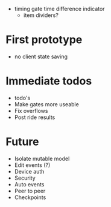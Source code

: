 
- timing gate time difference indicator
   - item dividers?

# First prototype
 - no client state saving

# Immediate todos
 - todo's
 - Make gates more useable
 - Fix overflows
 - Post ride results

# Future
 - Isolate mutable model
 - Edit events (?)
 - Device auth
 - Security
 - Auto events
 - Peer to peer
 - Checkpoints
